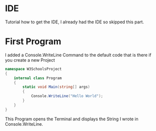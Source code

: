 # IDE
Tutorial how to get the IDE, I already had the IDE so skipped this part.
# First Program
I added a Console.WriteLine Command to the default code that is there if you create a new Project

```C#
namespace W3SchoolsProject
{
    internal class Program
    {
        static void Main(string[] args)
        {
            Console.WriteLine("Hello World");
        }
    }
}
```

This Program opens the Terminal and displays the String I wrote in Console.WriteLine.

